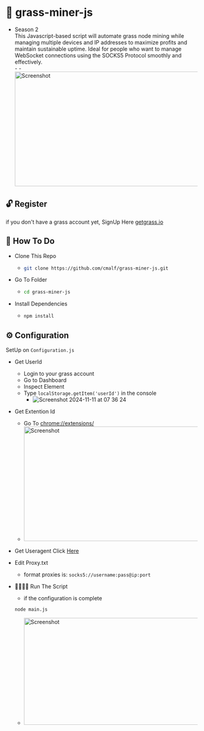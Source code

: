 # 🌱 grass-miner-js
- Season 2 <br>
This Javascript-based script will automate grass node mining while managing multiple devices and IP addresses to maximize profits and maintain sustainable uptime. Ideal for people who want to manage WebSocket connections using the SOCKS5 Protocol smoothly and effectively. <br>
                -
                  - <img src="https://github.com/user-attachments/assets/139f163e-f202-4621-a6fb-39d9c1f2f388" width="600" height="300" alt="Screenshot">


## 🔓 Register 
if you don't have a grass account yet, SignUp Here [getgrass.io](https://app.getgrass.io/register/?referralCode=wDYQ8wpucFyJaAU)

## 🤔 How To Do
- Clone This Repo
  - ```bash
    git clone https://github.com/cmalf/grass-miner-js.git
    ```
- Go To Folder
  - ```bash
    cd grass-miner-js
    ```
- Install Dependencies
  - ```bash
    npm install
    ```
## ⚙️ Configuration

SetUp on `Configuration.js`

- Get UserId
  - Login to your grass account
  - Go to Dashboard
  - Inspect Element
  - Type `localStorage.getItem('userId')` in the console
    - ![Screenshot 2024-11-11 at 07 36 24](https://github.com/user-attachments/assets/6fd576ab-b730-473a-8072-2cdb1a54df4e)
- Get Extention Id
  - Go To [chrome://extensions/](chrome://extensions/)
  - <img src="https://github.com/user-attachments/assets/58c8116c-3e99-43c7-be4a-0849c0428d37" width="600" height="300" alt="Screenshot">
- Get Useragent Click [Here](https://ipchicken.com/)
- Edit Proxy.txt
  - format proxies is: `socks5://username:pass@ip:port`

- 🏃🏻‍♂️‍➡️ Run The Script
  - if the configuration is complete
  ```bash
  node main.js
  ```
  - <img src="https://github.com/user-attachments/assets/279974dd-5a14-4cef-b968-64d7bb2977bb" width="600" height="280" alt="Screenshot">


